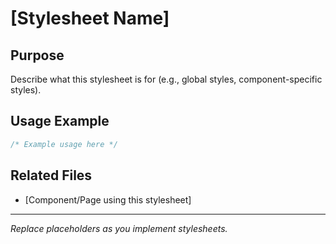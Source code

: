 # [Stylesheet Name]

## Purpose

Describe what this stylesheet is for (e.g., global styles, component-specific styles).

## Usage Example

```css
/* Example usage here */
```

## Related Files

- [Component/Page using this stylesheet]

---

_Replace placeholders as you implement stylesheets._
